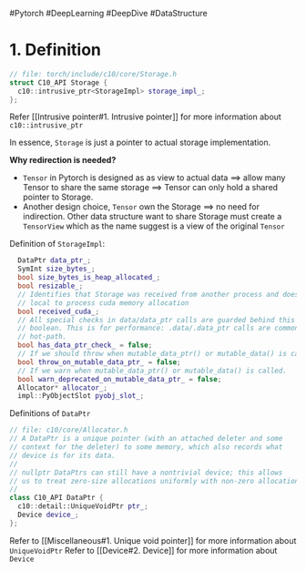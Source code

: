 #Pytorch #DeepLearning #DeepDive #DataStructure 

# 1. Definition

```C++
// file: torch/include/c10/core/Storage.h
struct C10_API Storage {
  c10::intrusive_ptr<StorageImpl> storage_impl_;
};
```

Refer [[Intrusive pointer#1. Intrusive pointer]] for more information about `c10::intrusive_ptr`

In essence, `Storage` is just a pointer to actual storage implementation.

**Why redirection is needed?**
- `Tensor` in Pytorch is designed as as view to actual data ==> allow many Tensor to share the same storage ==> Tensor can only hold a shared pointer to Storage.
- Another design choice, `Tensor` own the Storage ==> no need for indirection. Other data structure want to share Storage must create a `TensorView` which as the name suggest is a view of the original `Tensor`

Definition of `StorageImpl`:

```C++
  DataPtr data_ptr_;
  SymInt size_bytes_;
  bool size_bytes_is_heap_allocated_;
  bool resizable_;
  // Identifies that Storage was received from another process and doesn't have
  // local to process cuda memory allocation
  bool received_cuda_;
  // All special checks in data/data_ptr calls are guarded behind this single
  // boolean. This is for performance: .data/.data_ptr calls are commonly in the
  // hot-path.
  bool has_data_ptr_check_ = false;
  // If we should throw when mutable_data_ptr() or mutable_data() is called.
  bool throw_on_mutable_data_ptr_ = false;
  // If we warn when mutable_data_ptr() or mutable_data() is called.
  bool warn_deprecated_on_mutable_data_ptr_ = false;
  Allocator* allocator_;
  impl::PyObjectSlot pyobj_slot_;
```

Definitions of `DataPtr`

```C++
// file: c10/core/Allocator.h
// A DataPtr is a unique pointer (with an attached deleter and some
// context for the deleter) to some memory, which also records what
// device is for its data.
//
// nullptr DataPtrs can still have a nontrivial device; this allows
// us to treat zero-size allocations uniformly with non-zero allocations.
//
class C10_API DataPtr {
  c10::detail::UniqueVoidPtr ptr_;
  Device device_;
};
```

Refer to [[Miscellaneous#1. Unique void pointer]] for more information about `UniqueVoidPtr`
Refer to [[Device#2. Device]] for more information about `Device`